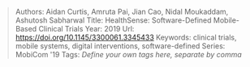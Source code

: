 > Authors: Aidan Curtis, Amruta Pai, Jian Cao, Nidal Moukaddam, Ashutosh Sabharwal
> Title: HealthSense: Software-Defined Mobile-Based Clinical Trials
> Year: 2019
> Url: https://doi.org/10.1145/3300061.3345433
> Keywords: clinical trials, mobile systems, digital interventions, software-defined
> Series: MobiCom '19
> Tags: *Define your own tags here, separate by comma*